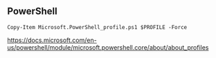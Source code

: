 ## PowerShell

    Copy-Item Microsoft.PowerShell_profile.ps1 $PROFILE -Force

https://docs.microsoft.com/en-us/powershell/module/microsoft.powershell.core/about/about_profiles

